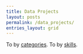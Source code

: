 ```yaml
---
title: Data Projects
layout: posts
permalink: /data_projects/
entries_layout: grid
---
```


To by [categories].
To by [skills].





[categories]: ./categories
[skills]: ./skills